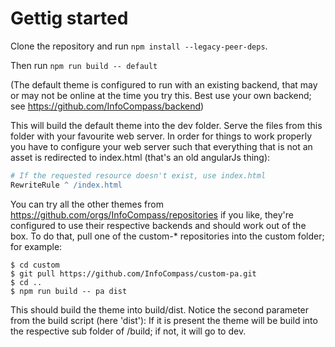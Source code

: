 # Gettig started

Clone the repository and run ```npm install --legacy-peer-deps```.

Then run ```npm run build -- default```

(The default theme is configured to run with an existing backend, 
that may or may not be online at the time you try this. Best use your own backend;
see https://github.com/InfoCompass/backend)

This will build the default theme into the dev folder. 
Serve the files from this folder with your favourite web server.
In order for things to work properly you have to configure your web server
such that everything that is not an asset
is redirected to index.html (that's an old angularJs thing):

``` apache
# If the requested resource doesn't exist, use index.html
RewriteRule ^ /index.html
```


You can try all the other themes from https://github.com/orgs/InfoCompass/repositories 
if you like, they're configured to use their
respective backends and should work out of the box. To do that, pull one of the
custom-* repositories into the custom folder; for example:

```
$ cd custom
$ git pull https://github.com/InfoCompass/custom-pa.git
$ cd ..
$ npm run build -- pa dist
```

This should build the theme into build/dist. Notice the second parameter from the
build script (here 'dist'): If it is present the theme will be build into the respective
sub folder of /build; if not, it will go to dev.



